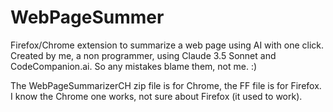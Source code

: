 # WebPageSummer
Firefox/Chrome extension to summarize a web page using AI with one click. 
Created by me, a non programmer, using Claude 3.5 Sonnet and CodeCompanion.ai. So any mistakes blame them, not me. :)

The WebPageSummarizerCH zip file is for Chrome, the FF file is for Firefox. I know the Chrome one works, not sure about Firefox (it used to work).
